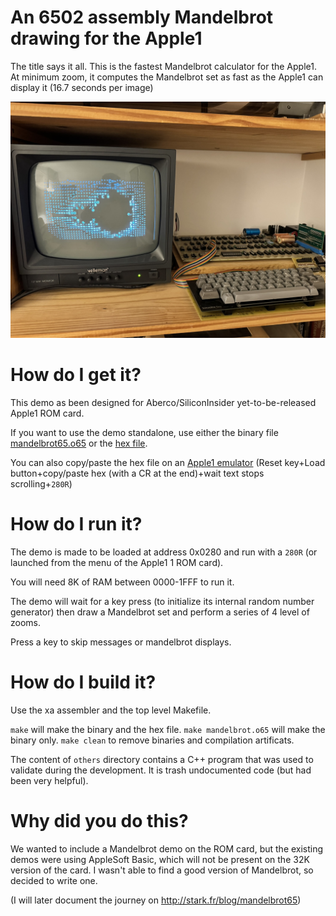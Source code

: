 # An 6502 assembly Mandelbrot drawing for the Apple1

The title says it all. This is the fastest Mandelbrot calculator for the Apple1. At minimum zoom, it computes the Mandelbrot set as fast as the Apple1 can display it (16.7 seconds per image)

![Mandelbrot 65](images/Mandelbrot1.jpg)

# How do I get it?

This demo as been designed for Aberco/SiliconInsider yet-to-be-released Apple1 ROM card.

If you want to use the demo standalone, use either the binary file [mandelbrot65.o65](mandelbrot65.o65) or the [hex file](mandelbrot65.hex).

You can also copy/paste the hex file on an [Apple1 emulator](https://www.scullinsteel.com/apple1/) (Reset key+Load button+copy/paste hex (with a CR at the end)+wait text stops scrolling+``280R``)

# How do I run it?

The demo is made to be loaded at address 0x0280 and run with a ``280R`` (or launched from the menu of the Apple1 1 ROM card).

You will need 8K of RAM between 0000-1FFF to run it.

The demo will wait for a key press (to initialize its internal random number generator) then draw a Mandelbrot set and perform a series of 4 level of zooms.

Press a key to skip messages or mandelbrot displays.

# How do I build it?

Use the xa assembler and the top level Makefile.

``make`` will make the binary and the hex file.
``make mandelbrot.o65`` will make the binary only.
``make clean`` to remove binaries and compilation artificats.

The content of ``others`` directory contains a C++ program that was used to validate during the development. It is trash undocumented code (but had been very helpful).

# Why did you do this?

We wanted to include a Mandelbrot demo on the ROM card, but the existing demos were using AppleSoft Basic, which will not be present on the 32K version of the card. I wasn't able to find a good version of Mandelbrot, so decided to write one.

(I will later document the journey on http://stark.fr/blog/mandelbrot65)

